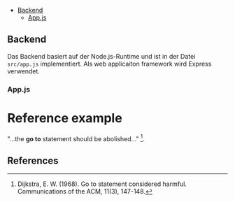 - [Backend](#backend)
  - [App.js](#appjs)

## Backend

Das Backend basiert auf der Node.js-Runtime und ist in der Datei `src/app.js` implementiert. Als web applicaiton framework wird Express verwendet.

### App.js


# Reference example
"...the **go to** statement should be abolished..." [^1].


## References
[^1]: Dijkstra, E. W. (1968). 
Go to statement considered harmful. 
Communications of the ACM, 11(3), 147-148.